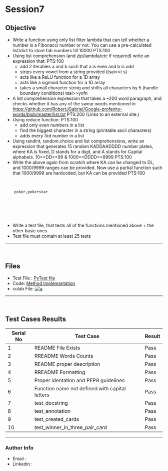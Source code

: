 # Session7

## Objective

- Write a function using only list filter lambda that can tell whether a number is a Fibonacci number or not. You can use a pre-calculated list/dict to store fab numbers till 10000 PTS:100
- Using list comprehension (and zip/lambda/etc if required) write an expression that: PTS:100
  - add 2 iterables a and b such that a is even and b is odd
  - strips every vowel from a string provided (tsai>>t s)
  - acts like a ReLU function for a 1D array
  - acts like a sigmoid function for a 1D array
  - takes a small character string and shifts all characters by 5 (handle boundary conditions) tsai>>yxfn
- A list comprehension expression that takes a ~200 word paragraph, and checks whether it has any of the swear words mentioned in https://github.com/RobertJGabriel/Google-profanity-words/blob/master/list.txt PTS:200 (Links to an external site.)
- Using reduce function: PTS:100
  - add only even numbers in a list
  - find the biggest character in a string (printable ascii characters)
  - adds every 3rd number in a list
- Using randint, random.choice and list comprehensions, write an expression that generates 15 random KADDAADDDD number plates, where KA is fixed, D stands for a digit, and A stands for Capital alphabets. 10<<DD<<99 & 1000<<DDDD<<9999 PTS:100
- Write the above again from scratch where KA can be changed to DL, and 1000/9999 ranges can be provided. Now use a partial function such that 1000/9999 are hardcoded, but KA can be provided PTS:100

&nbsp;
``` html 
    poker,pokerstar
                            
                            
                          

```
&nbsp;
- Write a test file, that tests all of the functions mentioned above + the other basic ones 
- Test file must contain at least 25 tests


---
&nbsp;
## Files
 - Test File : [PyTest file]()
 - Code: [Method Implemantation]()
 - colab File: [![a](https://github.com/jagatabhay/TSAI/blob/master/openincolablogo.JPG)]()
&nbsp;
---
&nbsp;
## Test Cases Results
| Serial No  | Test Case | Result |
| ---------- | --------- | ------ |
| 1 | README File Exists | Pass |
| 2 | RREADME Words Counts | Pass |
| 3 | README proper description | Pass |
| 4 | RREADME Formatting | Pass |
| 5 | Proper identation and  PEP8 guidelines | Pass |
| 6 | Function name not defined with capital letters | Pass |
| 7 | test_docstring | Pass |
| 8 | test_annotation | Pass |
| 9 | test_created_cards | Pass |
| 10 | test_winner_in_three_pair_card | Pass | 

---

### Author Info
- Email :
- Linkedin :
